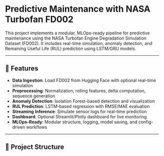 # Predictive Maintenance with NASA Turbofan FD002

This project implements a modular, MLOps-ready pipeline for predictive maintenance using the NASA Turbofan Engine Degradation Simulation Dataset (FD002). It includes real-time simulation, anomaly detection, and Remaining Useful Life (RUL) prediction using LSTM/GRU models.

---

## 🚀 Features

- **Data Ingestion**: Load FD002 from Hugging Face with optional real-time simulation
- **Preprocessing**: Normalization, rolling features, delta computation, sequence generation
- **Anomaly Detection**: Isolation Forest-based detection and visualization
- **RUL Prediction**: LSTM-based regression with RMSE/MAE evaluation
- **Streaming Inference**: Simulate sensor logs for real-time prediction
- **Dashboard**: Optional Streamlit/Plotly dashboard for live monitoring
- **MLOps-Ready**: Modular structure, logging, model saving, and config-driven workflows

---

## 📁 Project Structure

